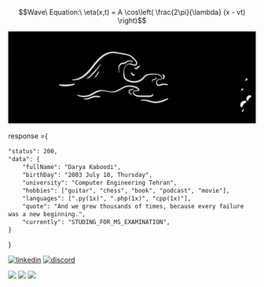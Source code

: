 ```math
Wave\ Equation:\ \eta(x,t) = A \cos\left( \frac{2\pi}{\lambda} (x - vt) \right)
```

![header image](https://github.com/Darya-Kaboodi/Darya-Kaboodi/blob/main/D_K.gif?raw=true)

response ={

    "status": 200,
    "data": {
        "fullName": "Darya Kaboodi",
        "birthDay": "2003 July 10, Thursday",
        "university": "Computer Engineering Tehran",
        "hobbies": ["guitar", "chess", "book", "podcast", "movie"],
        "languages": [".py(1x)", ".php(1x)", "cpp(1x)"],
        "quote": "And we grew thousands of times, because every failure was a new beginning.",
        "currently": "STUDING_FOR_MS_EXAMINATION",
    }
    
}

[![linkedin](https://img.shields.io/badge/linkedin-%2320232a.svg?style=for-the-badge&logo=linkedin&logoColor=white?url=https://codepen.io/ehsanshahbazii)](https://www.linkedin.com/in/darya-kaboodi/)
[![discord](https://img.shields.io/badge/discord-%2320232a.svg?style=for-the-badge&logo=discord&logoColor=white?url=https://codepen.io/dry._.kb)](https://discordapp.com/users/dry._.kb) 

![](https://komarev.com/ghpvc/?username=EhsanShahbazii&color=brightgreen&label=PROFILE+VIEWS&style=for-the-badge)
![](https://img.shields.io/badge/dynamic/json?logo=github&label=GitHub%20Stars&style=for-the-badge&query=%24.stars&url=https://api.github-star-counter.workers.dev/user/EhsanShahbazii)
<a href="http://www.coffeete.ir/ehsan_shahbazi">
<img src="http://www.coffeete.ir/images/buttons/lemonchiffon.png" style="width:180px;" />
</a>
